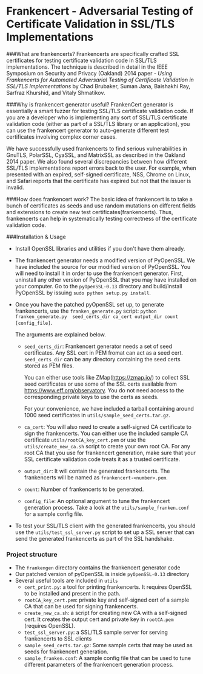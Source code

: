 Frankencert - Adversarial Testing of Certificate Validation in SSL/TLS Implementations
=======================================================================================

###What are frankencerts?
Frankencerts are specifically crafted SSL certificates for testing certificate 
validation code in SSL/TLS implementations. The technique is described in 
detail in the IEEE Symposium on Security and Privacy (Oakland) 2014 paper -
*Using Frankencerts for Automated Adversarial Testing of Certificate Validation 
in SSL/TLS Implementations* by Chad Brubaker, Suman Jana, Baishakhi Ray, 
Sarfraz Khurshid, and Vitaly Shmatikov. 


###Why is frankencert generator useful?
FrankenCert generator is essentially a smart fuzzer for testing SSL/TLS 
certificate validation code. If you are a developer who is implementing 
any sort of SSL/TLS certificate validation code (either as part of a SSL/TLS 
library or an application), you can use the frankencert generator to 
auto-generate different test certificates involving complex corner cases. 

We have successfully used frankencerts to find serious vulnerabilities 
in GnuTLS, PolarSSL, CyaSSL, and MatrixSSL as described in the Oakland 
2014 paper. We also found several discrepancies between how different 
SSL/TLS implementations report errors back to the user. For example, 
when presented with an expired, self-signed certificate, NSS, Chrome on 
Linux, and Safari reports that the certificate has expired but not that 
the issuer is invalid.


###How does frankencert work?
The basic idea of frankencert is to take a bunch of certificates as seeds 
and use random mutations on different fields and extensions to create new 
test certificates(frankencerts). Thus, frankencerts can help in systematically 
testing correctness of the certificate validation code.

###Installation & Usage
- Install OpenSSL libraries and utilities if you don't have them already.

- The frankencert generator needs a modified version of PyOpenSSL. 
   We have included the source for our modified version of PyOpenSSL. 
   You will need to install it in order to use the frankencert generator. 
   First, uninstall any other version of PyOpenSSL that you may have 
   installed on your computer. Go to the `pyOpenSSL-0.13` directory and 
   build/install PyOpenSSL by issuing `sudo python setup.py install`.

- Once you have the patched pyOpenSSL set up, to generate frankencerts, 
   use the `franken_generate.py` script: `python franken_generate.py 
   seed_certs_dir ca_cert output_dir count [config_file]`.

   The arguments are explained below.

    - `seed_certs_dir`: Frankencert generator needs a set of seed certificates. 
       Any SSL cert in PEM fromat can act as a seed cert. `seed_certs_dir`
       can be any directory containing the seed certs stored as PEM files.
   
       You can either use tools like ZMap(https://zmap.io/) to collect SSL seed 
       certificates or use some of the SSL certs available from https://www.eff.org/observatory.
       You do not need access to the corresponding private keys to use the certs 
       as seeds. 
   
       For your convenience, we have included a tarball containing around 1000 seed 
       certificates in `utils/sample_seed_certs.tar.gz`. 

    - `ca_cert`: You will also need to create a self-signed CA certificate to sign 
       the frankencerts. You can either use the included sample CA certificate 
       `utils/rootCA_key_cert.pem` or use the `utils/create_new_ca.sh` script to 
       create your own root CA. For any root CA that you use for frankencert 
       generation, make sure that your SSL certificate validation code treats 
       it as a trusted certificate.

    - `output_dir`: It will contain the generated frankencerts. The frankencerts 
       will be named as `frankencert-<number>.pem`. 

    - `count`: Number of frankencerts to be generated. 

    - `config_file`: An optional argument to tune the frankencert generation process.
      Take a look at the `utils/sample_franken.conf` for a sample config file.

- To test your SSL/TLS client with the generated frankencerts, you should use 
   the `utils/test_ssl_server.py` script to set up a SSL server that can send 
   the generated frankencerts as part of the SSL handshake. 


### Project structure
 - The `frankengen` directory contains the frankencert generator code
 - Our patched version of pyOpenSSL is inside `pyOpenSSL-0.13` directory
 - Several useful tools are included in `utils`
    - `cert_print.py`: a tool for printing frankencerts. It requires OpenSSL
      to be installed and present in the path.
    - `rootCA_key_cert.pem`: private key and self-signed cert of a sample CA
      that can be used for signing frankencerts.
    - `create_new_ca.sh`: a script for creating new CA with a self-signed cert.
      It creates the output cert and private key in `rootCA.pem` (requires OpenSSL). 
    - `test_ssl_server.py`: a SSL/TLS sample server for serving frankencerts 
      to SSL clients
    - `sample_seed_certs.tar.gz`: Some sample certs that may be used as seeds for 
      frankencert generation. 
    - `sample_franken.conf`: A sample config file that can be used to tune 
      different parameters of the frankencert generation process. 

